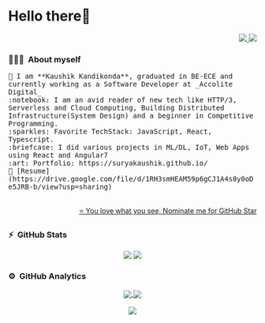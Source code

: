 

<!-- SOCIAL MEDIA HANDLES -->
<!-- ### 🤝🏻 &nbsp;Connect with Me -->
<p align="center">
    <h1 align="left">Hello there👋 </h1>
    <p align="right">
    <a href="https://www.linkedin.com/surya-kaushik/">
        <img src="https://img.shields.io/badge/-Surya%20Kaushik-blue?style=flat-square&logo=Linkedin&logoColor=white"/>
    </a>
    <a href="mailto:klsskaushik718@gmail.com">
        <img src="https://img.shields.io/badge/-klsskaushik718@gmail.com-c14438?style=flat-square&logo=Gmail&logoColor=white"/>
    </a>
    </p>
</p>

<!--ABOUT ME CODE-->
### 👨🏻‍💻 &nbsp;**About myself**<br>
<samp>
🌱 I am **Kaushik Kandikonda**, graduated in BE-ECE and currently working as a Software Developer at _Accolite Digital_<br>
:notebook: I am an avid reader of new tech like HTTP/3, Serverless and Cloud Computing, Building Distributed Infrastructure(System Design) and a beginner in Competitive Programming.<br>
:sparkles: Favorite TechStack: JavaScript, React, Typescript. <br>
:briefcase: I did various projects in ML/DL, IoT, Web Apps using React and Angular7<br>
:art: Portfolio: https://suryakaushik.github.io/<br>
📝 [Resume](https://drive.google.com/file/d/1RH3smHEAM59p6gCJ1A4s8y0oDe5JRB-b/view?usp=sharing) <br>
</samp>

<br>
<!--NOMINATION FOR STAR GIT LINK CODE-->
<p align="right"><a href="https://stars.github.com/nominate/">⭐ You love what you see, Nominate me for GitHub Star</a></p>

<!-- <img align="left" src="https://github-readme-stats.vercel.app/api?username=suryakaushik&show_icons=true&theme=radical" alt="SuryaKaushik" /> -->
### :zap:  &nbsp;GitHub Stats
<p align="center">
    <!-- GITHUB STATISTICS -->
    <a> <img src="https://github-readme-stats.vercel.app/api?username=suryakaushik&show_icons=true&hide_border=false&align=center&theme=algolia&layout=compact&langs_count=8"/> </a>
    <!--  TOP LANGUAGES STATISTICS -->
    <a> <img src="https://github-readme-stats.vercel.app/api/top-langs/?username=suryakaushik&theme=algolia&include_all_commits=true&count_private=true&layout=compact&show_icons=true&hide_border=false&align=right&width=40%25"/> </a>
</p>

### ⚙️ &nbsp;GitHub Analytics
<p align="center">
    <!--  CONTRIBUTION AND STREAK BLOCK -->
    <a href="https://git.io/streak-stats">
        <img align="center" src="https://github-readme-streak-stats.herokuapp.com/?user=suryakaushik&currStreakNum=2FD3EB&fire=pink&sideLabels=F00&theme=nightowl&align=center"/>
    </a>
    <!--  PROFILE VIEWS -->
    <a> <img align="center" src="https://profile-counter.glitch.me/suryakaushik/count.svg?align=right"/> </a>
    <br><br>
    <!-- ACTIVITY GRAPH TRACKER -->
    <a>
        <img src="https://activity-graph.herokuapp.com/graph?username=suryakaushik&theme=react-dark&align=center&layout=compact"/>
    </a>
</p>

<!-- ![My github stats](https://github-readme-stats.vercel.app/api?username=suryakaushik&show_icons=true&title_color=fff&icon_color=79ff97&text_color=9f9f9f&bg_color=151515&count_private=true&width=40%&align=left)
<center><img src="https://logimp.files.wordpress.com/2019/01/viral-p-1.gif?w=736&zoom=2" align="right" width="30%"></center>
 -->
